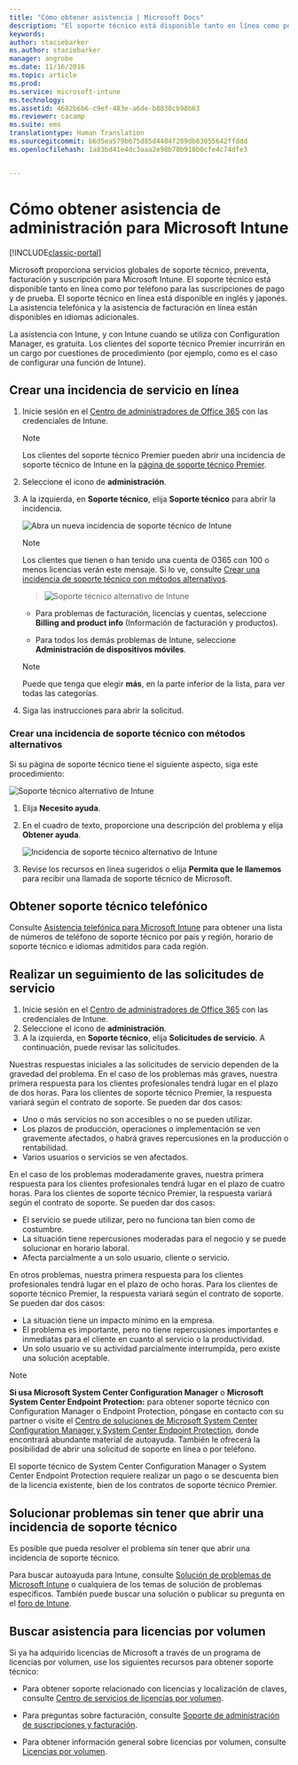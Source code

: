 ```yaml
---
title: "Cómo obtener asistencia | Microsoft Docs"
description: "El soporte técnico está disponible tanto en línea como por teléfono para las suscripciones de pago y de prueba."
keywords: 
author: staciebarker
ms.author: staciebarker
manager: angrobe
ms.date: 11/16/2016
ms.topic: article
ms.prod: 
ms.service: microsoft-intune
ms.technology: 
ms.assetid: 4682b6b6-c9ef-483e-a6de-b8830cb98b63
ms.reviewer: cacamp
ms.suite: ems
translationtype: Human Translation
ms.sourcegitcommit: b6d5ea579b675d85d4404f289db83055642ffddd
ms.openlocfilehash: 1a83bd41e4dc3aaa2e98b78b918b0cfe4c74dfe3


---
```


# <a name="how-to-get-admin-support-for-microsoft-intune"></a>Cómo obtener asistencia de administración para Microsoft Intune

[!INCLUDE[classic-portal](../includes/classic-portal.md)]

Microsoft proporciona servicios globales de soporte técnico, preventa, facturación y suscripción para Microsoft Intune. El soporte técnico está disponible tanto en línea como por teléfono para las suscripciones de pago y de prueba. El soporte técnico en línea está disponible en inglés y japonés. La asistencia telefónica y la asistencia de facturación en línea están disponibles en idiomas adicionales.

La asistencia con Intune, y con Intune cuando se utiliza con Configuration Manager, es gratuita. Los clientes del soporte técnico Premier incurrirán en un cargo por cuestiones de procedimiento (por ejemplo, como es el caso de configurar una función de Intune).

## <a name="create-an-online-service-ticket"></a>Crear una incidencia de servicio en línea

1.  Inicie sesión en el [Centro de administradores de Office 365](https://portal.office.com) con las credenciales de Intune.
    >[!NOTE]
    >
    >Los clientes del soporte técnico Premier pueden abrir una incidencia de soporte técnico de Intune en la [página de soporte técnico Premier](https://support.microsoft.com/en-us/premier/contacts).

2.  Seleccione el icono de **administración**.
3.  A la izquierda, en **Soporte técnico**, elija **Soporte técnico** para abrir la incidencia.

    ![Abra un nueva incidencia de soporte técnico de Intune](../media/support-open-ticket.png)

    >[!NOTE]
    >  Los clientes que tienen o han tenido una cuenta de O365 con 100 o menos licencias verán este mensaje. Si lo ve, consulte [Crear una incidencia de soporte técnico con métodos alternativos](#create-a-support-ticket-with-alternate-methods).

    > ![Soporte técnico alternativo de Intune](../media/alternate-support-ui.png)

    -   Para problemas de facturación, licencias y cuentas, seleccione **Billing and product info** (Información de facturación y productos).

    -   Para todos los demás problemas de Intune, seleccione **Administración de dispositivos móviles**.

    > [!NOTE]
    > Puede que tenga que elegir **más**, en la parte inferior de la lista, para ver todas las categorías.

3.  Siga las instrucciones para abrir la solicitud.

### <a name="create-a-support-ticket-with-alternate-methods"></a>Crear una incidencia de soporte técnico con métodos alternativos

Si su página de soporte técnico tiene el siguiente aspecto, siga este procedimiento:

![Soporte técnico alternativo de Intune](../media/alternate-support-ui.png)


1. Elija **Necesito ayuda**.
2. En el cuadro de texto, proporcione una descripción del problema y elija **Obtener ayuda**.

    ![Incidencia de soporte técnico alternativo de Intune](../media/support-need-help.png)

3. Revise los recursos en línea sugeridos o elija **Permita que le llamemos** para recibir una llamada de soporte técnico de Microsoft.

## <a name="get-phone-support"></a>Obtener soporte técnico telefónico
Consulte [Asistencia telefónica para Microsoft Intune](contact-assisted-phone-support-for-microsoft-intune.md) para obtener una lista de números de teléfono de soporte técnico por país y región, horario de soporte técnico e idiomas admitidos para cada región.

## <a name="track-your-service-requests"></a>Realizar un seguimiento de las solicitudes de servicio
1.  Inicie sesión en el [Centro de administradores de Office 365](https://portal.office.com) con las credenciales de Intune.
2.  Seleccione el icono de **administración**.
3.  A la izquierda, en **Soporte técnico**, elija **Solicitudes de servicio**. A continuación, puede revisar las solicitudes.

Nuestras respuestas iniciales a las solicitudes de servicio dependen de la gravedad del problema. En el caso de los problemas más graves, nuestra primera respuesta para los clientes profesionales tendrá lugar en el plazo de dos horas. Para los clientes de soporte técnico Premier, la respuesta variará según el contrato de soporte. Se pueden dar dos casos:

- Uno o más servicios no son accesibles o no se pueden utilizar.
- Los plazos de producción, operaciones o implementación se ven gravemente afectados, o habrá graves repercusiones en la producción o rentabilidad.
- Varios usuarios o servicios se ven afectados.

En el caso de los problemas moderadamente graves, nuestra primera respuesta para los clientes profesionales tendrá lugar en el plazo de cuatro horas. Para los clientes de soporte técnico Premier, la respuesta variará según el contrato de soporte.  Se pueden dar dos casos:

- El servicio se puede utilizar, pero no funciona tan bien como de costumbre.
- La situación tiene repercusiones moderadas para el negocio y se puede solucionar en horario laboral.
- Afecta parcialmente a un solo usuario, cliente o servicio.

En otros problemas, nuestra primera respuesta para los clientes profesionales tendrá lugar en el plazo de ocho horas. Para los clientes de soporte técnico Premier, la respuesta variará según el contrato de soporte.  Se pueden dar dos casos:

- La situación tiene un impacto mínimo en la empresa.
- El problema es importante, pero no tiene repercusiones importantes e inmediatas para el cliente en cuanto al servicio o la productividad.
- Un solo usuario ve su actividad parcialmente interrumpida, pero existe una solución aceptable.

> [!NOTE]
> **Si usa Microsoft System Center Configuration Manager** o **Microsoft System Center Endpoint Protection:** para obtener soporte técnico con Configuration Manager o Endpoint Protection, póngase en contacto con su partner o visite el [Centro de soluciones de Microsoft System Center Configuration Manager y System Center Endpoint Protection](http://www.microsoft.com/en-us/server-cloud/products/system-center-2012-r2/resources.aspx), donde encontrará abundante material de autoayuda. También le ofrecerá la posibilidad de abrir una solicitud de soporte en línea o por teléfono.
>
> El soporte técnico de System Center Configuration Manager o System Center Endpoint Protection requiere realizar un pago o se descuenta bien de la licencia existente, bien de los contratos de soporte técnico Premier.

## <a name="resolve-issues-without-opening-a-support-ticket"></a>Solucionar problemas sin tener que abrir una incidencia de soporte técnico

Es posible que pueda resolver el problema sin tener que abrir una incidencia de soporte técnico.

Para buscar autoayuda para Intune, consulte [Solución de problemas de Microsoft Intune](general-troubleshooting-tips-for-microsoft-intune.md) o cualquiera de los temas de solución de problemas específicos. También puede buscar una solución o publicar su pregunta en el [foro de Intune](https://social.technet.microsoft.com/Forums/en-US/home?forum=microsoftintuneprod).

## <a name="find-support-for-volume-licensing"></a>Buscar asistencia para licencias por volumen
Si ya ha adquirido licencias de Microsoft a través de un programa de licencias por volumen, use los siguientes recursos para obtener soporte técnico:

-   Para obtener soporte relacionado con licencias y localización de claves, consulte [Centro de servicios de licencias por volumen](http://go.microsoft.com/fwlink/p/?LinkID=282016).

-   Para preguntas sobre facturación, consulte [Soporte de administración de suscripciones y facturación](http://support.microsoft.com/oas/default.aspx?prid=15371).

-   Para obtener información general sobre licencias por volumen, consulte [Licencias por volumen](http://go.microsoft.com/fwlink/p/?LinkID=282015).



<!--HONumber=Dec16_HO2-->


